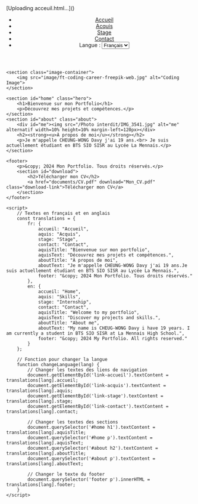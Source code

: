 <!---
Alastor987/Alastor987 is a ✨ special ✨ repository because its `README.md` (this file) appears on your GitHub profile.
You can click the Preview link to take a look at your changes.
--->[Uploading acceuil.html…]()<!DOCTYPE html>
<html lang="fr">
<head>
    <meta charset="UTF-8">
    <meta http-equiv="X-UA-Compatible" content="IE=edge">
    <meta name="viewport" content="width=device-width, initial-scale=1.0">
    <title>Mon Portfolio</title>
    <link rel="stylesheet" href="css/01.css">
</head>
<body>
    <header>
        <nav>
            <ul>
                <li><a href="acceuil.html" id="link-accueil">Accueil</a></li>
                <li><a href="acquis.html" id="link-acquis">Acquis</a></li>
                <li><a href="stage.html" id="link-stage">Stage</a></li>
                <li><a href="contact.html" id="link-contact">Contact</a></li>
                <li>
                    <div class="language-selector">
                        <label for="languageSelect">Langue :</label>
                        <select id="languageSelect" onchange="changeLanguage(this.value)">
                            <option value="fr">Français</option>
                            <option value="en">English</option>
                        </select>
                    </div>
                </li>
            </ul>
        </nav>
    </header>

    <section class="image-container">
        <img src="image/ft-coding-career-freepik-web.jpg" alt="Coding Image">
    </section>

    <section id="home" class="hero">
        <h1>Bienvenue sur mon Portfolio</h1>
        <p>Découvrez mes projets et compétences.</p>
    </section>
    <section id="about" class="about">
        <div id="me"><img src="/Photo interdit/IMG_3541.jpg" alt="me" alternatif width=10% height=10% margin-left=120px></div>
        <h2><strong><u>À propos de moi</u></strong></h2>
        <p>Je m'appelle CHEUNG-WONG Davy j'ai 19 ans.<br> Je suis actuellement étudiant en BTS SIO SISR au Lycée La Mennais.</p>
    </section>

    <footer>
        <p>&copy; 2024 Mon Portfolio. Tous droits réservés.</p>
        <section id="download">
            <h2>Télécharger mon CV</h2>
            <a href="documents/CV.pdf" download="Mon_CV.pdf" class="download-link">Télécharger mon CV</a>
        </section>
    </footer>

    <script>
        // Textes en français et en anglais
        const translations = {
            fr: {
                accueil: "Accueil",
                aquis: "Acquis",
                stage: "Stage",
                contact: "Contact",
                aquisTitle: "Bienvenue sur mon portfolio",
                aquisText: "Découvrez mes projets et compétences.",
                aboutTitle: "À propos de moi",
                aboutText: "Je m'appelle CHEUNG-WONG Davy j'ai 19 ans.Je suis actuellement étudiant en BTS SIO SISR au Lycée La Mennais.",
                footer: "&copy; 2024 Mon Portfolio. Tous droits réservés."
            },
            en: {
                accueil: "Home",
                aquis: "Skills",
                stage: "Internship",
                contact: "Contact",
                aquisTitle: "Welcome to my portfolio",
                aquisText: "Discover my projects and skills.",
                aboutTitle: "About me",
                aboutText: "My name is CHEUG-WONG Davy i have 19 years. I am currently a student in BTS SIO SISR at La Mennais High School.",
                footer: "&copy; 2024 My Portfolio. All rights reserved."
            }
        };

        // Fonction pour changer la langue
        function changeLanguage(lang) {
            // Changer les textes des liens de navigation
            document.getElementById('link-accueil').textContent = translations[lang].accueil;
            document.getElementById('link-acquis').textContent = translations[lang].aquis;
            document.getElementById('link-stage').textContent = translations[lang].stage;
            document.getElementById('link-contact').textContent = translations[lang].contact;

            // Changer les textes des sections
            document.querySelector('#home h1').textContent = translations[lang].aquisTitle;
            document.querySelector('#home p').textContent = translations[lang].aquisText;
            document.querySelector('#about h2').textContent = translations[lang].aboutTitle;
            document.querySelector('#about p').textContent = translations[lang].aboutText;

            // Changer le texte du footer
            document.querySelector('footer p').innerHTML = translations[lang].footer;
        }
    </script>
</body>
</html>


